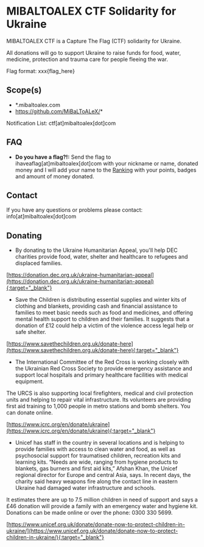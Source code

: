 # MIBALTOALEX CTF Solidarity for Ukraine

MIBALTOALEX CTF is a Capture The Flag (CTF) solidarity for Ukraine.

All donations will go to support Ukraine to raise funds for food, water, medicine, protection and trauma care for people fleeing the war.

Flag format: xxx{flag_here}

## Scope(s)

- *.mibaltoalex.com
- https://github.com/MiBaLToALeX/*


Notification List: ctf[at]mibaltoalex[dot]com

## FAQ

- **Do you have a flag?!:** 
Send the flag to ihaveaflag[at]mibaltoalex[dot]com with your nickname or name, donated money and I will add your name to the [Ranking](ranking.md) with your points, badges and amount of money donated.

## Contact

If you have any questions or problems please contact: info[at]mibaltoalex[dot]com

## Donating

- By donating to the Ukraine Humanitarian Appeal, you'll help DEC charities provide food, water, shelter and healthcare to refugees and displaced families.

[https://donation.dec.org.uk/ukraine-humanitarian-appeal](https://donation.dec.org.uk/ukraine-humanitarian-appeal){:target="_blank"}

- Save the Children is distributing essential supplies and winter kits of clothing and blankets, providing cash and financial assistance to families to meet basic needs such as food and medicines, and offering mental health support to children and their families. It suggests that a donation of £12 could help a victim of the violence access legal help or safe shelter. 

[https://www.savethechildren.org.uk/donate-here](https://www.savethechildren.org.uk/donate-here){:target="_blank"}

- The International Committee of the Red Cross is working closely with the Ukrainian Red Cross Society to provide emergency assistance and support local hospitals and primary healthcare facilities with medical equipment.

The URCS is also supporting local firefighters, medical and civil protection units and helping to repair vital infrastructure. Its volunteers are providing first aid training to 1,000 people in metro stations and bomb shelters. You can donate online.

[https://www.icrc.org/en/donate/ukraine](https://www.icrc.org/en/donate/ukraine){:target="_blank"}

- Unicef has staff in the country in several locations and is helping to provide families with access to clean water and food, as well as psychosocial support for traumatised children, recreation kits and learning kits. “Needs are wide, ranging from hygiene products to blankets, gas burners and first aid kits,” Afshan Khan, the Unicef regional director for Europe and central Asia, says. In recent days, the charity said heavy weapons fire along the contact line in eastern Ukraine had damaged water infrastructure and schools.

It estimates there are up to 7.5 million children in need of support and says a £46 donation will provide a family with an emergency water and hygiene kit. Donations can be made online or over the phone: 0300 330 5699.

[https://www.unicef.org.uk/donate/donate-now-to-protect-children-in-ukraine/](https://www.unicef.org.uk/donate/donate-now-to-protect-children-in-ukraine/){:target="_blank"}
